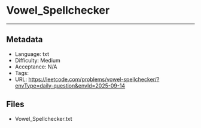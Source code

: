 # Vowel_Spellchecker

---

## Metadata

- Language: txt
- Difficulty: Medium
- Acceptance: N/A
- Tags: 
- URL: https://leetcode.com/problems/vowel-spellchecker/?envType=daily-question&envId=2025-09-14

## Files

- Vowel_Spellchecker.txt
